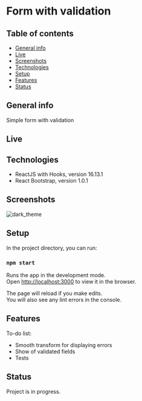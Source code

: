 # Form with validation


## Table of contents
* [General info](#general-info)
* [Live](#live)
* [Screenshots](#screenshots)
* [Technologies](#technologies)
* [Setup](#available-scripts)
* [Features](#features)
* [Status](#status)

## General info
Simple form with validation

## Live


## Technologies
* ReactJS with Hooks, version 16.13.1
* React Bootstrap, version 1.0.1


## Screenshots
![dark_theme](./src/darktheme.jpg)




## Setup

In the project directory, you can run:

### `npm start`

Runs the app in the development mode.<br />
Open [http://localhost:3000](http://localhost:3000) to view it in the browser.

The page will reload if you make edits.<br />
You will also see any lint errors in the console.


## Features

To-do list:

* Smooth transform for displaying errors
* Show of validated fields
* Tests

## Status
Project is in progress.